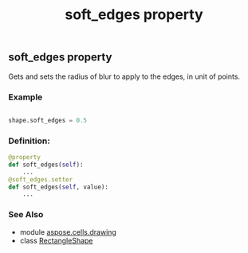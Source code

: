 ﻿---
title: soft_edges property
second_title: Aspose.Cells for Python via .NET API References
description: 
type: docs
weight: 880
url: /aspose.cells.drawing/rectangleshape/soft_edges/
is_root: false
---

## soft_edges property


Gets and sets the radius of blur to apply to the edges, in unit of points.

### Example 


```python

shape.soft_edges = 0.5

```
### Definition:
```python
@property
def soft_edges(self):
    ...
@soft_edges.setter
def soft_edges(self, value):
    ...
```

### See Also
* module [aspose.cells.drawing](../../)
* class [RectangleShape](/cells/python-net/aspose.cells.drawing/rectangleshape)
